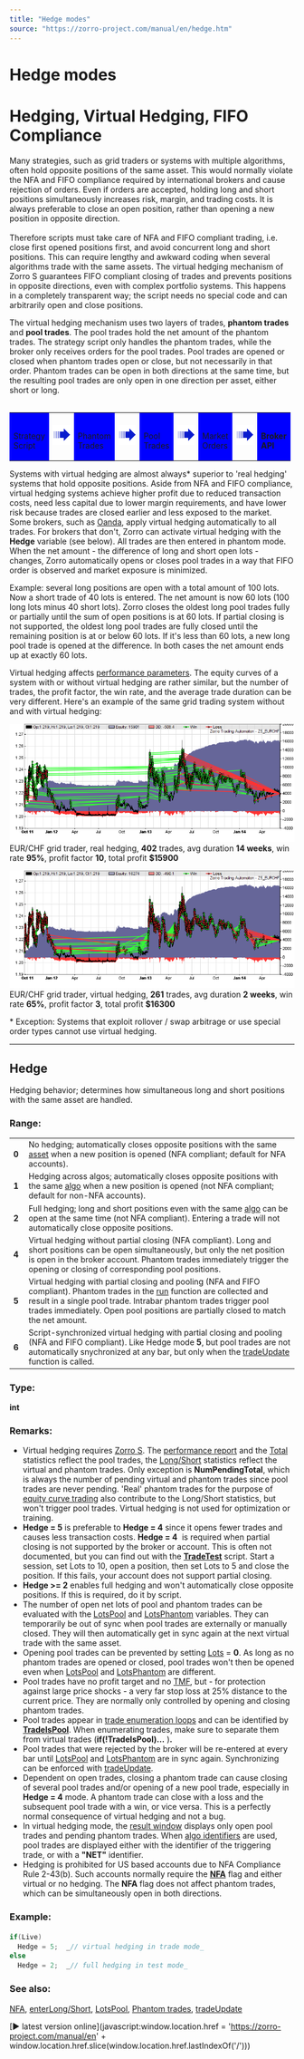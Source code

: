 ```yaml
---
title: "Hedge modes"
source: "https://zorro-project.com/manual/en/hedge.htm"
---
```


# Hedge modes

# Hedging, Virtual Hedging, FIFO Compliance

Many strategies, such as grid traders or systems with multiple algorithms, often hold opposite positions of the same asset. This would normally violate the NFA and FIFO compliance required by international brokers and cause rejection of orders. Even if orders are accepted, holding long and short positions simultaneously increases risk, margin, and trading costs. It is always preferable to close an open position, rather than opening a new position in opposite direction.  
   
Therefore scripts must take care of NFA and FIFO compliant trading, i.e. close first opened positions first, and avoid concurrent long and short positions. This can require lengthy and awkward coding when several algorithms trade with the same assets. The virtual hedging mechanism of Zorro S guarantees FIFO compliant closing of trades and prevents positions in opposite directions, even with complex portfolio systems. This happens in a completely transparent way; the script needs no special code and can arbitrarily open and close positions.  
  
The virtual hedging mechanism uses two layers of trades, **phantom trades** and **pool trades**. The pool trades hold the net amount of the phantom trades. The strategy script only handles the phantom trades, while the broker only receives orders for the pool trades. Pool trades are opened or closed when phantom trades open or close, but not necessarily in that order. Phantom trades can be open in both directions at the same time, but the resulting pool trades are only open in one direction per asset, either short or long.  
 

<table align="center" border="0"><tbody><tr valign="middle"><td bgcolor="#0000FF" class="Stil2" valign="middle"><p><br>Strategy<br>Script</p></td><td>&nbsp;<br><img class="Stil3" height="36" src="../images/arrow.gif" width="30"><br>&nbsp;</td><td bgcolor="#0000FF" class="auto-style3"><br>Phantom<br>Trades</td><td class="Stil4"><br><img class="Stil3" height="36" src="../images/arrow.gif" width="30"><br>&nbsp;</td><td bgcolor="#0000FF" class="auto-style3"><br>Pool<br>Trades</td><td class="Stil4"><br><img class="Stil3" height="36" src="../images/arrow.gif" width="30"><br>&nbsp;</td><td bgcolor="#0000FF" class="auto-style3"><br>Market<br>Orders</td><td class="Stil4"><br><img class="Stil3" height="36" src="../images/arrow.gif" width="30"><br>&nbsp;</td><td bgcolor="#0000FF" class="auto-style2"><strong><br>Broker<br>API</strong></td></tr></tbody></table>

Systems with virtual hedging are almost always\* superior to 'real hedging' systems that hold opposite positions. Aside from NFA and FIFO compliance, virtual hedging systems achieve higher profit due to reduced transaction costs, need less capital due to lower margin requirements, and have lower risk because trades are closed earlier and less exposed to the market. Some brokers, such as [Oanda](237_Oanda.md), apply virtual hedging automatically to all trades. For brokers that don't, Zorro can activate virtual hedging with the **Hedge** variable (see below). All trades are then entered in phantom mode. When the net amount - the difference of long and short open lots - changes, Zorro automatically opens or closes pool trades in a way that FIFO order is observed and market exposure is minimized.

Example: several long positions are open with a total amount of 100 lots. Now a short trade of 40 lots is entered. The net amount is now 60 lots (100 long lots minus 40 short lots). Zorro closes the oldest long pool trades fully or partially until the sum of open positions is at 60 lots. If partial closing is not supported, the oldest long pool trades are fully closed until the remaining position is at or below 60 lots. If it's less than 60 lots, a new long pool trade is opened at the difference. In both cases the net amount ends up at exactly 60 lots.

Virtual hedging affects [performance parameters](012_Performance_Report.md). The equity curves of a system with or without virtual hedging are rather similar, but the number of trades, the profit factor, the win rate, and the average trade duration can be very different. Here's an example of the same grid trading system without and with virtual hedging:

![](../images/z5perf102.png)  
EUR/CHF grid trader, real hedging, **402** trades, avg duration **14 weeks**, win rate **95%**, profit factor **10**, total profit **$15900**

![](../images/z5perf112.png)  
EUR/CHF grid trader, virtual hedging, **261** trades, avg duration **2 weeks**, win rate **65%**, profit factor **3**, total profit **$16300**

\* Exception: Systems that exploit rollover / swap arbitrage or use special order types cannot use virtual hedging.

* * *

## Hedge

Hedging behavior; determines how simultaneous long and short positions with the same asset are handled.

### Range:

<table style="width: 100%"><tbody><tr><td><strong>0&nbsp;</strong></td><td>No hedging; automatically closes opposite positions with the same <a href="asset.htm">asset</a> when a new position is opened (NFA compliant; default for NFA accounts).</td></tr><tr><td><strong>1</strong></td><td>Hedging across algos; automatically closes opposite positions with the same <a href="algo.htm">algo</a> when a new position is opened (not NFA compliant; default for non-NFA accounts).</td></tr><tr><td><strong>2</strong></td><td>Full hedging; long and short positions even with the same <a href="algo.htm">algo</a> can be open at the same time (not NFA compliant). Entering a trade will not automatically close opposite positions.</td></tr><tr><td><strong>4</strong></td><td>Virtual hedging without partial closing (NFA compliant). Long and short positions can be open simultaneously, but only the net position is open in the broker account. Phantom trades immediately trigger the opening or closing of corresponding pool positions.</td></tr><tr><td><strong>5</strong></td><td>Virtual hedging with partial closing and pooling (NFA and FIFO compliant). Phantom trades in the <a href="run.htem">run</a> function are collected and result in a single pool trade. Intrabar phantom trades trigger pool trades immediately. Open pool positions are partially closed to match the net amount.</td></tr><tr><td><strong>6</strong></td><td>Script-synchronized virtual hedging with partial closing and pooling (NFA and FIFO compliant). Like Hedge mode <strong>5</strong>, but pool trades are not automatically snychronized at any bar, but only when the <a href="tradeupdate.htm">tradeUpdate</a> function is called.</td></tr></tbody></table>

### Type:

**int**

### Remarks:

*   Virtual hedging requires [Zorro S](restrictions.md). The [performance report](012_Performance_Report.md) and the [Total](winloss.md) statistics reflect the pool trades, the [Long/Short](winloss.md) statistics reflect the virtual and phantom trades. Only exception is **NumPendingTotal**, which is always the number of pending virtual and phantom trades since pool trades are never pending. 'Real' phantom trades for the purpose of [equity curve trading](018_TradeMode.md) also contribute to the Long/Short statistics, but won't trigger pool trades. Virtual hedging is not used for optimization or training.
*   **Hedge = 5** is preferable to **Hedge = 4** since it opens fewer trades and causes less transaction costs. **Hedge = 4**  is required when partial closing is not supported by the broker or account. This is often not documented, but you can find out with the **[TradeTest](020_Included_Scripts.md)** script. Start a session, set Lots to 10, open a position, then set Lots to 5 and close the position. If this fails, your account does not support partial closing.
*   **Hedge >= 2** enables full hedging and won't automatically close opposite positions. If this is required, do it by script.
*   The number of open net lots of pool and phantom trades can be evaluated with the [LotsPool](winloss.md) and [LotsPhantom](winloss.md) variables. They can temporarily be out of sync when pool trades are externally or manually closed. They will then automatically get in sync again at the next virtual trade with the same asset.
*   Opening pool trades can be prevented by setting [Lots](190_Margin_Risk_Lots.md) = **0**. As long as no phantom trades are opened or closed, pool trades won't then be opened even when [LotsPool](winloss.md) and [LotsPhantom](winloss.md) are different.
*   Pool trades have no profit target and no [TMF](018_TradeMode.md), but - for protection against large price shocks - a very far stop loss at 25% distance to the current price. They are normally only controlled by opening and closing phantom trades.
*   Pool trades appear in [trade enumeration loops](fortrades.md) and can be identified by **[TradeIsPool](018_TradeMode.md)**. When enumerating trades, make sure to separate them from virtual trades (**if(!TradeIsPool)...** )**.**
*   Pool trades that were rejected by the broker will be re-entered at every bar until [LotsPool](winloss.md) and [LotsPhantom](winloss.md) are in sync again. Synchronizing can be enforced with [tradeUpdate](100_tradeUpdate.md).
*   Dependent on open trades, closing a phantom trade can cause closing of several pool trades and/or opening of a new pool trade, especially in **Hedge = 4** mode. A phantom trade can close with a loss and the subsequent pool trade with a win, or vice versa. This is a perfectly normal consequence of virtual hedging and not a bug.
*   In virtual hedging mode, the [result window](004_Trading_Strategies.md) displays only open pool trades and pending phantom trades. When [algo identifiers](095_algo.md) are used, pool trades are displayed either with the identifier of the triggering trade, or with a **"NET"** identifier.
*   Hedging is prohibited for US based accounts due to NFA Compliance Rule 2-43(b). Such accounts normally require the **[NFA](mode.htm#nfa)** flag and either virtual or no hedging. The **NFA** flag does not affect phantom trades, which can be simultaneously open in both directions.

### Example:

```c
if(Live)
  Hedge = 5;  _// virtual hedging in trade mode_
else
  Hedge = 2;  _// full hedging in test mode_
```

### See also:

[NFA](018_TradeMode.md), [enterLong/Short](buylong.md), [LotsPool](winloss.md), [Phantom trades](018_TradeMode.md), [tradeUpdate](100_tradeUpdate.md)

[► latest version online](javascript:window.location.href = 'https://zorro-project.com/manual/en' + window.location.href.slice\(window.location.href.lastIndexOf\('/'\)\))